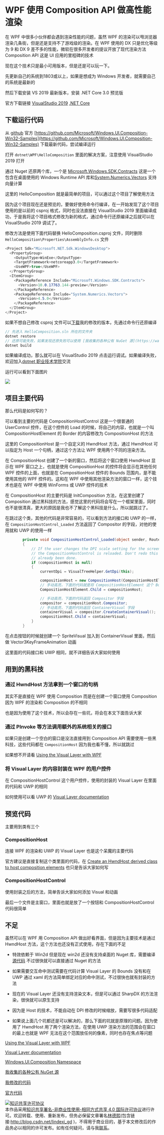 
# WPF 使用 Composition API 做高性能渲染

在 WPF 中很多小伙伴都会遇到渲染性能的问题，虽然 WPF 的渲染可以甩浏览器渲染几条街，但是还是支持不了游戏级的渲染。在 WPF 使用的 DX 只是优化等级为 9 和 DX 9 差不多的性能，微软在很多开发者的提议开放了现代渲染方法 Composition API 这是 UI 应用的里程碑的技术

<!--more-->


<!-- csdn -->
<!-- 标签：WPF，渲染 -->

现在这个技术只是最小可用版本，但是还是可以玩一下。

先更新自己的系统到1803或以上，如果是想成为 Windows 开发者，就需要自己的系统是最新的

然后下载安装 VS 2019 最新版本，安装 .NET Core 3.0 预览版

官方下载链接 [VisualStudio 2019](https://visualstudio.microsoft.com/zh-hans/downloads/) [.NET Core](https://dotnet.microsoft.com/download/dotnet-core/3.0)

## 下载运行代码

从 [github](https://github.com/Microsoft/Windows.UI.Composition-Win32-Samples) 官方 [https://github.com/Microsoft/Windows.UI.Composition-Win32-Samples](https://github.com/Microsoft/Windows.UI.Composition-Win32-Samples) 下载最新代码，尝试编译运行

打开 `dotnet\WPF\HelloComposition` 里面的解决方案，注意使用 VisualStudio 2019 打开

通过 Nuget 还原两个库，一个是 [Microsoft.Windows.SDK.Contracts](https://www.nuget.org/packages/Microsoft.Windows.SDK.Contracts ) 这是一个包含在桌面使用的 Windows Runtime API 库和[System.Numerics.Vectors](https://www.nuget.org/packages/System.Numerics.Vectors ) 支持向量计算

这里的 HelloComposition 就是最简单的项目，可以通过这个项目了解使用方法

因为这个项目现在还是预览的，要做好使用命令行编译，在一开始发现了这个项目使用的是以前的 csproj 格式，同时也没法直接在 VisualStudio 2019 里面编译成功，于是我将这个项目格式修改为新的格式，通过命令行还原编译之后就可以在 VisualStudio 2019 调试了。

修改方法是使用下面代码替换 HelloComposition.csproj 文件，同时删除 `HelloComposition\Properties\AssemblyInfo.cs` 文件

```csharp
<Project Sdk="Microsoft.NET.Sdk.WindowsDesktop">
  <PropertyGroup>
    <OutputType>WinExe</OutputType>
    <TargetFramework>netcoreapp3.0</TargetFramework>
    <UseWPF>true</UseWPF>
  </PropertyGroup>
  <ItemGroup>
    <PackageReference Include="Microsoft.Windows.SDK.Contracts">
      <Version>10.0.17763.144-preview</Version>
    </PackageReference>
    <PackageReference Include="System.Numerics.Vectors">
      <Version>4.5.0</Version>
    </PackageReference>
  </ItemGroup>
</Project>
```

如果不想自己修改 csproj 文件可以[下载](https://github.com/lindexi/lindexi_gd/tree/a8d0df42142b4979807be154ba538b648dd27175/HelloComposition)我的修改的版本，先通过命令行还原编译

```csharp
// 先进入 HelloComposition.sln 所在的文件夹
dotnet restore 
// 还原可能失败，如果发现还原失败可以使用 [我收集的各种公有 NuGet 源](https://walterlv.com/post/public-nuget-sources.html )
dotnet build
```

如果编译成功，那么就可以在 VisualStudio 2019 点击运行调试。如果编译失败，欢迎加入[dotnet 职业技术学院](https://t.me/dotnet_campus)交流

运行可以看到下面图片

<!-- ![](image/WPF 使用 Composition API 做高性能渲染/WPF 使用 Composition API 做高性能渲染0.gif) -->

![](http://image.acmx.xyz/lindexi%2F2019328102935615)

## 项目主要代码

那么代码是如何写的？

可以看到主要的代码是 CompositionHostControl 这是一个很普通的 UserControl 控件，在这个控件的 Load 的时候，将自己的内容，也就是一个叫 CompositionHostElement 的 Border 的内容修改为 CompositionHost 的方法

这里的 CompositionHost 是一个自定义的 HwndHost 方法，通过 HwndHost 可以指定为 Host 一个句柄，通过这个方法让 WPF 使用两个不同的渲染方法。

在 CompositionHost 创建了一个新的窗口，然后将这个窗口使用 HwndHost 显示在 WPF 窗口之上，也就是使用 CompositionHost 的控件将会显示在其他任何 WPF 控件的上面，也就是在 CompositionHost 控件的 Bounds 范围内，是不能使用其他的 WPF 控件的。这和在 WPF 中使用其他渲染方法的窗口一样，这个技术也是在 WPF 中使用 WinForms 或 UWP 控件的技术

在 CompositionHost 的主要代码是 InitComposition 方法，在这里创建了 Composition 通过黑科技的方法，感觉这里的代码将会写在一个框架里面，同时也不是很清真，更大的原因是我也不了解这个黑科技是什么，所以就跳过了。

在跳过这个类，其他的代码是非常容易的，可以看到方法的接口和 UWP 的一样，在 `CompositionHostControl_Loaded` 方法返回了 Compositor 的字段，对他的使用就和 UWP 的使用一样

```csharp
        private void CompositionHostControl_Loaded(object sender, RoutedEventArgs e)
        {
            // If the user changes the DPI scale setting for the screen the app is on,
            // the CompositionHostControl is reloaded. Don't redo this set up if it's
            // already been done.
            if (compositionHost is null)
            {
                currentDpi = VisualTreeHelper.GetDpi(this);

                compositionHost = new CompositionHost(CompositionHostElement.ActualHeight, CompositionHostElement.ActualWidth);
                // 手动高亮，下面的代码就是将 CompositionHostElement 这个 Border 的内容修改为 CompositionHost 这个 HwndHost 通过 Host 一个窗口的方法
                CompositionHostElement.Child = compositionHost;

                // 手动高亮，下面的代码返回 Compositor 字段
                compositor = compositionHost.Compositor;
                // 手动高亮，下面的代码返回 ContainerVisual 字段
                containerVisual = compositor.CreateContainerVisual();
                compositionHost.Child = containerVisual;
            }
        }
```

在点击按钮的时候就创建一个 SpriteVisual 加入到 ContainerVisual 里面，然后做 Vector3KeyFrameAnimation 动画

这里面的代码接口和 UWP 相同，就不详细告诉大家如何使用

## 用到的黑科技

### 通过 HwndHost 方法拿到一个窗口的句柄

其实不是直接在 WPF 使用 Composition 而是在创建一个窗口使用 Composition 因为 WPF 的渲染和 Composition 的不相同

也是因为使用了这个技术，所以会存在一些坑，将会在本文下面告诉大家

### 通过 PInvoke 等方法调用额外的系统相关的接口

如果只是创建一个空白的窗口是没法直接用到 Composition API 需要使用一些黑科技，这些代码都在 `CompositionHost` 因为我也看不懂，所以就跳过

如果想不开请看 [Using the Visual Layer with WPF](https://docs.microsoft.com/en-us/windows/uwp/composition/using-the-visual-layer-with-wpf#create-a-usercontrol-to-add-your-content-to-the-wpf-visual-tree )

### 将 Visual Layer 的内容封装在 WPF 的用户控件

在 CompositionHostControl 这个用户控件，使用的封装的 Visual Layer 在里面的代码和 UWP 的相同

如何使用可以看 UWP 的 [Visual Layer documentation](https://docs.microsoft.com/windows/uwp/composition/visual-layer)

## 预览代码

主要用到类有三个

### CompositionHost

连接 WPF 的渲染和 UWP 的 Visual Layer 也是这个呆魔的主要代码

官方建议是直接复制这个类里面的代码，在 [Create an HwndHost derived class to host composition elements](https://docs.microsoft.com/windows/uwp/composition/using-the-visual-layer-with-wpf#create-an-hwndhost-derived-class-to-host-composition-elements) 也只是告诉大家如何写

### CompositionHostControl

使用封装之后的方法，简单告诉大家如何添加 Visual 和动画

最后一个文件是主窗口，里面也就是放了一个按钮和 CompositionHostControl 代码很简单

## 不足

虽然可以在 WPF 用 Composition API 做出好看界面，但是因为主要技术是通过 HwndHost 方法，这个方法也还没有正式使用，存在下面的不足

- 特效依赖于 Win2d 但是现在 win2d 还没有支持桌面的 Nuget 库，需要编译[源代码](https://github.com/Microsoft/Win2D) 不过很快就可以直接通过 Nuget 的方法

- 如果需要交互命中测试需要在代码计算 Visual Layer 的 Bounds 没有和在 UWP 通过 xaml 的方法简单绑定对应的命中测试，不过很快也就有封装的方法

- 现在的 Visual Layer 还没有支持渲染文本，但是可以通过 SharpDX 的方法渲染，很快就可以原生支持

- 因为是 Host 的技术，不能自动在 DPI 修改的时候缩放，需要写很多代码适配

- 如果说上面几个坑都还是可以解决的，那么下面的坑就是原理的问题。因为使用了 HwndHost 用了两个渲染方法，在使用 UWP 渲染方法的范围会在窗口的最上也就是 WPF 无法在这个范围放任何的像素，同时也存在焦点等问题

[Using the Visual Layer with WPF](https://docs.microsoft.com/en-us/windows/uwp/composition/using-the-visual-layer-with-wpf#create-a-usercontrol-to-add-your-content-to-the-wpf-visual-tree )

[Visual Layer documentation](https://docs.microsoft.com/windows/uwp/composition/visual-layer)

[Windows.UI.Composition Namespace](https://docs.microsoft.com/en-us/uwp/api/windows.ui.composition )

[我收集的各种公有 NuGet 源](https://walterlv.com/post/public-nuget-sources.html )

[我修改的代码](https://github.com/lindexi/lindexi_gd/tree/a8d0df42142b4979807be154ba538b648dd27175/HelloComposition)

[官方代码](https://github.com/Microsoft/Windows.UI.Composition-Win32-Samples)





<a rel="license" href="http://creativecommons.org/licenses/by-nc-sa/4.0/"><img alt="知识共享许可协议" style="border-width:0" src="https://licensebuttons.net/l/by-nc-sa/4.0/88x31.png" /></a><br />本作品采用<a rel="license" href="http://creativecommons.org/licenses/by-nc-sa/4.0/">知识共享署名-非商业性使用-相同方式共享 4.0 国际许可协议</a>进行许可。欢迎转载、使用、重新发布，但务必保留文章署名[林德熙](http://blog.csdn.net/lindexi_gd)(包含链接:http://blog.csdn.net/lindexi_gd )，不得用于商业目的，基于本文修改后的作品务必以相同的许可发布。如有任何疑问，请与我[联系](mailto:lindexi_gd@163.com)。